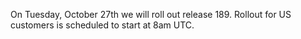 On Tuesday, October 27th we will roll out release 189. Rollout for US customers is scheduled to start at 8am UTC.

